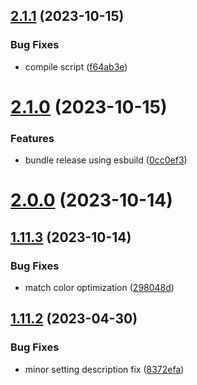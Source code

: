 ## [2.1.1](https://github.com/jeronimoek/color-picker-universal/compare/v2.1.0...v2.1.1) (2023-10-15)


### Bug Fixes

* compile script ([f64ab3e](https://github.com/jeronimoek/color-picker-universal/commit/f64ab3e542cb342239b0e64b98c405514809af68))



# [2.1.0](https://github.com/jeronimoek/color-picker-universal/compare/v2.0.0...v2.1.0) (2023-10-15)


### Features

* bundle release using esbuild ([0cc0ef3](https://github.com/jeronimoek/color-picker-universal/commit/0cc0ef3192eb03042d9084bc1dc3d38cbbeec73c))



# [2.0.0](https://github.com/jeronimoek/color-picker-universal/compare/v1.11.3...v2.0.0) (2023-10-14)



## [1.11.3](https://github.com/jeronimoek/color-picker-universal/compare/v1.11.2...v1.11.3) (2023-10-14)


### Bug Fixes

* match color optimization ([298048d](https://github.com/jeronimoek/color-picker-universal/commit/298048d52c48ed9a5b54eb793ba43a3e14d868c5))



## [1.11.2](https://github.com/jeronimoek/color-picker-universal/compare/v1.11.1...v1.11.2) (2023-04-30)


### Bug Fixes

* minor setting description fix ([8372efa](https://github.com/jeronimoek/color-picker-universal/commit/8372efa797e95fb7f1a21d4613280b7ffd8c1d0d))



